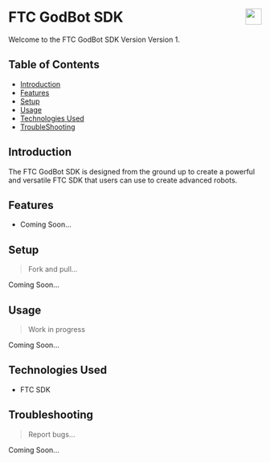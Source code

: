 # FTC GodBot SDK <img src="https://avatars.githubusercontent.com/u/65521326?v=4" height=32 align="right" valign="middle">

Welcome to the FTC GodBot SDK Version Version 1.

## Table of Contents
* [Introduction](#general-information)
* [Features](#features)
* [Setup](#setup)
* [Usage](#usage)
* [Technologies Used](#technologies-used)
* [TroubleShooting](#troubleshooting)

## Introduction
The FTC GodBot SDK is designed from the ground up to create a powerful and versatile FTC SDK that users can use to create advanced robots.

## Features
* Coming Soon...

## Setup
> Fork and pull...

Coming Soon...

## Usage
> Work in progress

Coming Soon...

## Technologies Used
* FTC SDK

## Troubleshooting
> Report bugs...

Coming Soon...
